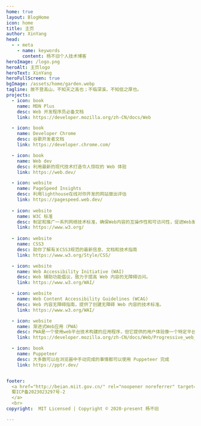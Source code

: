 ```yaml
---
home: true
layout: BlogHome
icon: home
title: 主页
author: XinYang
head:
  - - meta
    - name: keywords
      content: 杨不旧个人技术博客
heroImage: /logo.png
heroAlt: 主页logo
heroText: XinYang
heroFullScreen: true
bgImage: /assets/home/garden.webp
tagline: 故不登高山，不知天之高也；不临深溪，不知低之厚也。
projects:
  - icon: book
    name: MDN Plus 
    desc: Web 开发程序员必备文档
    link: https://developer.mozilla.org/zh-CN/docs/Web

  - icon: book
    name: Developer Chrome
    desc: 谷歌开发者文档
    link: https://developer.chrome.com/

  - icon: book
    name: Web dev
    desc: 利用最新的现代技术打造令人惊叹的 Web 体验
    link: https://web.dev/

  - icon: website
    name: PageSpeed Insights
    desc: 利用lighthouse在线对你开发的网站做出评估
    link: https://pagespeed.web.dev/
  
  - icon: website
    name: W3C 标准
    desc: 制定和推广一系列网络技术标准，确保Web内容的互操作性和可访问性，促进Web发展和创新
    link: https://www.w3.org/
  
  - icon: website
    name: CSS3 
    desc: 助你了解有关CSS3规范的最新信息、文档和技术指南
    link: https://www.w3.org/Style/CSS/

  - icon: website
    name: Web Accessibility Initiative (WAI)
    desc: Web 辅助功能倡议，致力于提高 Web 内容的无障碍访问。
    link: https://www.w3.org/WAI/

  - icon: website
    name: Web Content Accessibility Guidelines (WCAG)
    desc: Web 内容无障碍指南，提供了创建无障碍 Web 内容的技术标准。
    link: https://www.w3.org/WAI/

  - icon: website
    name: 渐进式Web应用（PWA） 
    desc: PWA是一个使用web平台技术构建的应用程序，但它提供的用户体验像一个特定平台的应用程序
    link: https://developer.mozilla.org/zh-CN/docs/Web/Progressive_web_apps

  - icon: book
    name: Puppeteer
    desc: 大多数可以在浏览器中手动完成的事情都可以使用 Puppeteer 完成
    link: https://pptr.dev/


footer: 
  <a href="http://beian.miit.gov.cn/" rel="noopener noreferrer" target="_blank" style="color:inherit;text-decoration:none;white-space:nowrap;">
  蜀ICP备2023023297号-2
  </a>
  <br>
copyright:  MIT Licensed | Copyright © 2020-present 杨不旧 

---
```



